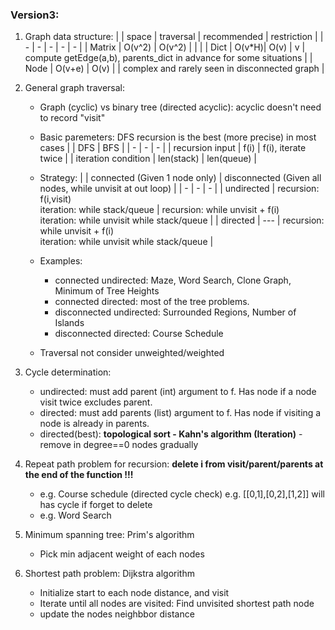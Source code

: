 ### Version3:
1. Graph data structure:
    |        | space  | traversal | recommended | restriction |
    | -      |   -    |  -        | - | - |
    | Matrix | O(v^2) | O(v^2)    |   |   |
    | Dict   | O(v\*H)| O(v)      | v | compute getEdge(a,b), parents_dict in advance for some situations |
    | Node   | O(v+e) | O(v)      |   | complex and rarely seen in disconnected graph |

2. General graph traversal:
    + Graph (cyclic) vs binary tree (directed acyclic): acyclic doesn't need to record "visit"
    + Basic paremeters: DFS recursion is the best (more precise) in most cases
        |   | DFS | BFS |
        | - | - | - |
        | recursion input | f(i) | f(i), iterate twice |
        | iteration condition | len(stack) | len(queue) |
    
    + Strategy:
        | | connected (Given 1 node only) | disconnected (Given all nodes, while unvisit at out loop) |
        | - | - | - |
        | undirected | recursion: f(i,visit) <br> iteration: while stack/queue | recursion: while unvisit + f(i) <br> iteration: while unvisit while stack/queue |
        | directed   | --- | recursion: while unvisit + f(i) <br> iteration: while unvisit while stack/queue |

    + Examples:
        + connected undirected: Maze, Word Search, Clone Graph, Minimum of Tree Heights
        + connected directed: most of the tree problems.
        + disconnected undirected: Surrounded Regions, Number of Islands
        + disconnected directed: Course Schedule
        
    + Traversal not consider unweighted/weighted

3. Cycle determination:
    + undirected: must add parent (int) argument to f. Has node if a node visit twice excludes parent.
    + directed: must add parents (list) argument to f. Has node if visiting a node is already in parents.
    + directed(best): **topological sort - Kahn's algorithm (Iteration)** - remove in degree==0 nodes gradually

4. Repeat path problem for recursion: **delete i from visit/parent/parents at the end of the function !!!**
    + e.g. Course schedule (directed cycle check) e.g. [[0,1],[0,2],[1,2]] will has cycle if forget to delete
    + e.g. Word Search

5. Minimum spanning tree: Prim's algorithm
    + Pick min adjacent weight of each nodes
    
6. Shortest path problem: Dijkstra algorithm
    + Initialize start to each node distance, and visit
    + Iterate until all nodes are visited: Find unvisited shortest path node
    + update the nodes neighbbor distance
